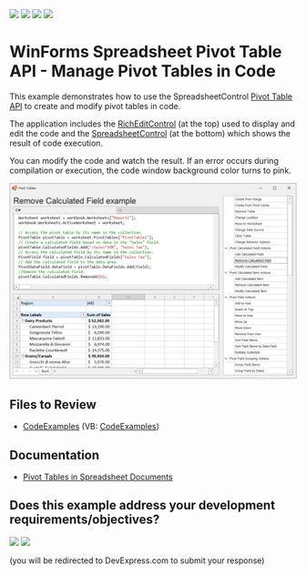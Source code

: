 <!-- default badges list -->
![](https://img.shields.io/endpoint?url=https://codecentral.devexpress.com/api/v1/VersionRange/128614179/19.2.2%2B)
[![](https://img.shields.io/badge/Open_in_DevExpress_Support_Center-FF7200?style=flat-square&logo=DevExpress&logoColor=white)](https://supportcenter.devexpress.com/ticket/details/T298650)
[![](https://img.shields.io/badge/📖_How_to_use_DevExpress_Examples-e9f6fc?style=flat-square)](https://docs.devexpress.com/GeneralInformation/403183)
[![](https://img.shields.io/badge/💬_Leave_Feedback-feecdd?style=flat-square)](#does-this-example-address-your-development-requirementsobjectives)
<!-- default badges end -->
# WinForms Spreadsheet Pivot Table API - Manage Pivot Tables in Code

This example demonstrates how to use the SpreadsheetControl [Pivot Table API](https://docs.devexpress.com/WindowsForms/114928/controls-and-libraries/spreadsheet/pivot-tables/pivot-table-api) to create and modify pivot tables in code.

The application includes the [RichEditControl](https://docs.devexpress.com/WindowsForms/4946/controls-and-libraries/rich-text-editor) (at the top) used to display and edit the code and the [SpreadsheetControl](https://docs.devexpress.com/WindowsForms/DevExpress.XtraSpreadsheet.SpreadsheetControl) (at the bottom) which shows the result of code execution.

You can modify the code and watch the result. If an error occurs during compilation or execution, the code window background color turns to pink.

![application with pivot table](./media/image.png)

## Files to Review

* [CodeExamples](./CS/SpreadsheetPivotTableExamples/CodeExamples) (VB: [CodeExamples](./VB/SpreadsheetPivotTableExamples/CodeExamples))

## Documentation

* [Pivot Tables in Spreadsheet Documents](https://docs.devexpress.com/WindowsForms/114770/controls-and-libraries/spreadsheet/pivot-table-overview)
<!-- feedback -->
## Does this example address your development requirements/objectives?

[<img src="https://www.devexpress.com/support/examples/i/yes-button.svg"/>](https://www.devexpress.com/support/examples/survey.xml?utm_source=github&utm_campaign=winforms-spreadsheet-pivot-table-api&~~~was_helpful=yes) [<img src="https://www.devexpress.com/support/examples/i/no-button.svg"/>](https://www.devexpress.com/support/examples/survey.xml?utm_source=github&utm_campaign=winforms-spreadsheet-pivot-table-api&~~~was_helpful=no)

(you will be redirected to DevExpress.com to submit your response)
<!-- feedback end -->
